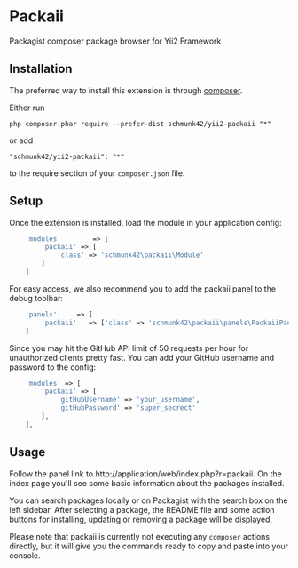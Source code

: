 Packaii
=======

Packagist composer package browser for Yii2 Framework


Installation
------------

The preferred way to install this extension is through [composer](http://getcomposer.org/download/).

Either run

```
php composer.phar require --prefer-dist schmunk42/yii2-packaii "*"
```

or add

```
"schmunk42/yii2-packaii": "*"
```

to the require section of your `composer.json` file.


Setup
-----

Once the extension is installed, load the module in your application config:

```php
    'modules'        => [
        'packaii' => [
            'class' => 'schmunk42\packaii\Module'
        ]
    ]
```

For easy access, we also recommend you to add the packaii panel to the debug toolbar:

```php
    'panels'     => [
        'packaii'   => ['class' => 'schmunk42\packaii\panels\PackaiiPanel',],
    ]
```

Since you may hit the GitHub API limit of 50 requests per hour for unauthorized clients pretty fast.
You can add your GitHub username and password to the config:

```php
    'modules' => [
        'packaii' => [
            'gitHubUsername' => 'your_username',
            'gitHubPassword' => 'super_secrect'
        ],
    ],
```


Usage
-----

Follow the panel link to http://application/web/index.php?r=packaii.
On the index page you'll see some basic information about the packages installed.

You can search packages locally or on Packagist with the search box on the left sidebar.
After selecting a package, the README file and some action buttons for installing, updating or removing a package
will be displayed.

Please note that packaii is currently not executing any `composer` actions directly, but it will give you the commands
ready to copy and paste into your console.
